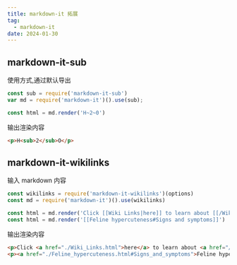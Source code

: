 ```yaml
---
title: markdown-it 拓展
tag:
  - markdown-it
date: 2024-01-30
---
```


## markdown-it-sub

使用方式,通过默认导出

```javascript
const sub = require('markdown-it-sub')
var md = require('markdown-it')().use(sub);

const html = md.render('H~2~0')
```

输出渲染内容

```html
<p>H<sub>2</sub>O</p>
```

## markdown-it-wikilinks

输入 markdown 内容

```javascript
const wikilinks = require('markdown-it-wikilinks')(options)
const md = require('markdown-it')().use(wikilinks)

const html = md.render('Click [[Wiki Links|here]] to learn about [[/Wiki]] links.')
const html = md.render('[[Feline hypercuteness#Signs and symptoms]]')
```

输出渲染内容

```html
<p>Click <a href="./Wiki_Links.html">here</a> to learn about <a href="/Wiki.html">Wiki</a> links.</p>
<p><a href="./Feline_hypercuteness.html#Signs_and_symptoms">Feline hypercuteness</a> with anchor</p>
```

